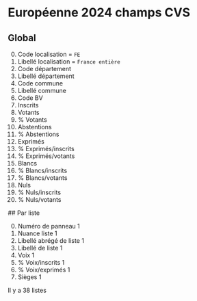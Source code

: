 # Européenne 2024 champs CVS

## Global

0. Code localisation = `FE`
1. Libellé localisation = `France entière`
2. Code département
3. Libellé département
4. Code commune
5. Libellé commune
6. Code BV
7. Inscrits
8. Votants
9. % Votants
10. Abstentions
11. % Abstentions
12. Exprimés
13. % Exprimés/inscrits
14. % Exprimés/votants
15. Blancs
16. % Blancs/inscrits
17. % Blancs/votants
18. Nuls
19. % Nuls/inscrits
20. % Nuls/votants

## Par liste

0. Numéro de panneau 1
1. Nuance liste 1
2. Libellé abrégé de liste 1
3. Libellé de liste 1
4. Voix 1
5. % Voix/inscrits 1
6. % Voix/exprimés 1
7. Sièges 1

Il y a 38 listes
